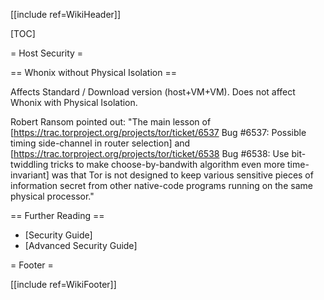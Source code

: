 [[include ref=WikiHeader]]

[TOC]

= Host Security =

== Whonix without Physical Isolation ==

Affects Standard / Download version (host+VM+VM). Does not affect Whonix with Physical Isolation.

Robert Ransom pointed out: &quot;The main lesson of [https://trac.torproject.org/projects/tor/ticket/6537 Bug #6537: Possible timing side-channel in router selection] and [https://trac.torproject.org/projects/tor/ticket/6538 Bug #6538: Use bit-twiddling tricks to make choose-by-bandwith algorithm even more time-invariant] was that Tor is not designed to keep various sensitive pieces of information secret from other native-code programs running on the same physical processor.&quot;

== Further Reading ==

* [Security Guide]
* [Advanced Security Guide]

= Footer =

[[include ref=WikiFooter]]


